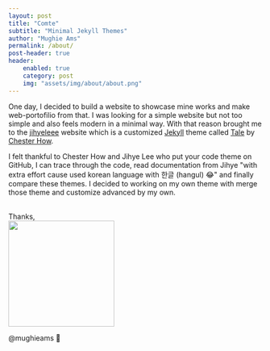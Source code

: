 ```yaml
---
layout: post
title: "Comte"
subtitle: "Minimal Jekyll Themes"
author: "Mughie Ams"
permalink: /about/
post-header: true
header:
    enabled: true
    category: post
    img: "assets/img/about/about.png"
---
```


One day, I decided to build a website to showcase mine works and make web-portofilio from that. I was looking for a simple website but not too simple and also feels modern in a minimal way. With that reason brought me to the [jihyeleee](http://jihyeleee.com/) website which is a customized [Jekyll](https://jekyllrb.com/) theme called [Tale](https://rubygems.org/gems/tale/) by [Chester How](https://github.com/chesterhow/).

I felt thankful to Chester How and Jihye Lee who put your code theme on GitHub, I can trace through the code, read documentation from Jihye "with extra effort cause used korean language with 한글 (hangul) 😂" and finally compare these themes. I decided to working on my own theme with merge those theme and customize advanced by my own.

<br>
Thanks,

<div style="align: right">
    <img src="{{ "/assets/img/about/signature.png" | relative_url }}" width="210"/>
</div>

@mughieams 🐳
